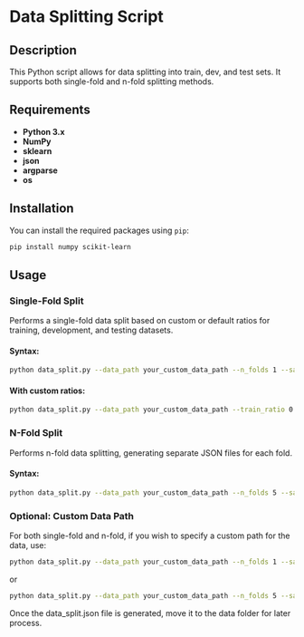 # Data Splitting Script

## Description

This Python script allows for data splitting into train, dev, and test sets. It supports both single-fold and n-fold splitting methods.

## Requirements

- **Python 3.x**
- **NumPy**
- **sklearn**
- **json**
- **argparse**
- **os**

## Installation

You can install the required packages using `pip`:

```bash
pip install numpy scikit-learn
```

## Usage

### Single-Fold Split

Performs a single-fold data split based on custom or default ratios for training, development, and testing datasets.

#### Syntax:

```bash
python data_split.py --data_path your_custom_data_path --n_folds 1 --save_folder './'
```

#### With custom ratios:

```bash
python data_split.py --data_path your_custom_data_path --train_ratio 0.7 --dev_ratio 0.2 --test_ratio 0.1 --n_folds 1 --save_folder './'
```

### N-Fold Split

Performs n-fold data splitting, generating separate JSON files for each fold.

#### Syntax:

```bash
python data_split.py --data_path your_custom_data_path --n_folds 5 --save_folder './'
```

### Optional: Custom Data Path

For both single-fold and n-fold, if you wish to specify a custom path for the data, use:

```bash
python data_split.py --data_path your_custom_data_path --n_folds 1 --save_folder './'  # For single-fold
```

or

```bash
python data_split.py --data_path your_custom_data_path --n_folds 5 --save_folder './'  # For n-fold
```

Once the data_split.json file is generated, move it to the data folder for later process.